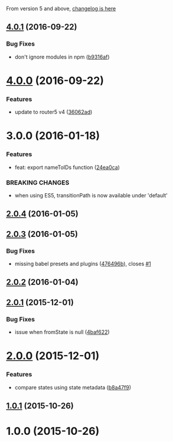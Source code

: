 From version 5 and above, [changelog is here]('../../CHANGELOG.md')



<a name="4.0.1"></a>
## [4.0.1](https://github.com/router5/transition-path/compare/v4.0.0...v4.0.1) (2016-09-22)


### Bug Fixes

* don't ignore modules in npm ([b9316af](https://github.com/router5/transition-path/commit/b9316af))



<a name="4.0.0"></a>
# [4.0.0](https://github.com/router5/transition-path/compare/v3.0.0...v4.0.0) (2016-09-22)


### Features

* update to router5 v4 ([36062ad](https://github.com/router5/transition-path/commit/36062ad))



<a name="3.0.0"></a>
# 3.0.0 (2016-01-18)


### Features

* feat: export nameToIDs function ([24ea0ca](https://github.com/router5/transition-path/commit/24ea0ca))


### BREAKING CHANGES

* when using ES5, transitionPath is now available under 'default'


<a name="2.0.4"></a>
## [2.0.4](https://github.com/router5/transition-path/compare/v2.0.3...v2.0.4) (2016-01-05)




<a name="2.0.3"></a>
## [2.0.3](https://github.com/router5/transition-path/compare/v2.0.2...v2.0.3) (2016-01-05)


### Bug Fixes

* missing babel presets and plugins ([476496b](https://github.com/router5/transition-path/commit/476496b)), closes [#1](https://github.com/router5/transition-path/issues/1)



<a name="2.0.2"></a>
## [2.0.2](https://github.com/router5/transition-path/compare/v2.0.1...v2.0.2) (2016-01-04)




<a name="2.0.1"></a>
## [2.0.1](https://github.com/router5/transition-path/compare/v2.0.0...v2.0.1) (2015-12-01)


### Bug Fixes

* issue when fromState is null ([4baf622](https://github.com/router5/transition-path/commit/4baf622))



<a name="2.0.0"></a>
# [2.0.0](https://github.com/router5/transition-path/compare/v1.0.1...v2.0.0) (2015-12-01)


### Features

* compare states using state metadata ([b8a47f9](https://github.com/router5/transition-path/commit/b8a47f9))



<a name="1.0.1"></a>
## [1.0.1](https://github.com/router5/transition-path/compare/v1.0.0...v1.0.1) (2015-10-26)




<a name="1.0.0"></a>
# 1.0.0 (2015-10-26)
